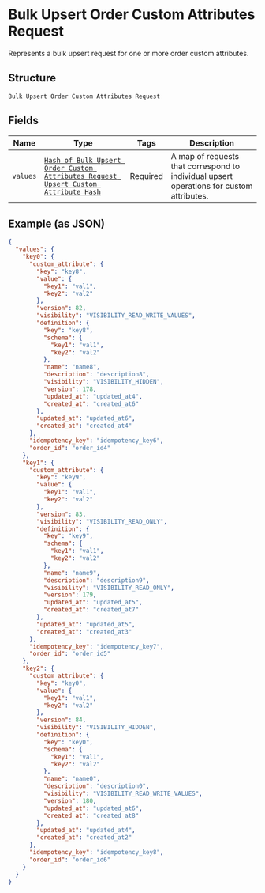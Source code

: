 
# Bulk Upsert Order Custom Attributes Request

Represents a bulk upsert request for one or more order custom attributes.

## Structure

`Bulk Upsert Order Custom Attributes Request`

## Fields

| Name | Type | Tags | Description |
|  --- | --- | --- | --- |
| `values` | [`Hash of Bulk Upsert Order Custom Attributes Request Upsert Custom Attribute Hash`](../../doc/models/bulk-upsert-order-custom-attributes-request-upsert-custom-attribute.md) | Required | A map of requests that correspond to individual upsert operations for custom attributes. |

## Example (as JSON)

```json
{
  "values": {
    "key0": {
      "custom_attribute": {
        "key": "key8",
        "value": {
          "key1": "val1",
          "key2": "val2"
        },
        "version": 82,
        "visibility": "VISIBILITY_READ_WRITE_VALUES",
        "definition": {
          "key": "key8",
          "schema": {
            "key1": "val1",
            "key2": "val2"
          },
          "name": "name8",
          "description": "description8",
          "visibility": "VISIBILITY_HIDDEN",
          "version": 178,
          "updated_at": "updated_at4",
          "created_at": "created_at6"
        },
        "updated_at": "updated_at6",
        "created_at": "created_at4"
      },
      "idempotency_key": "idempotency_key6",
      "order_id": "order_id4"
    },
    "key1": {
      "custom_attribute": {
        "key": "key9",
        "value": {
          "key1": "val1",
          "key2": "val2"
        },
        "version": 83,
        "visibility": "VISIBILITY_READ_ONLY",
        "definition": {
          "key": "key9",
          "schema": {
            "key1": "val1",
            "key2": "val2"
          },
          "name": "name9",
          "description": "description9",
          "visibility": "VISIBILITY_READ_ONLY",
          "version": 179,
          "updated_at": "updated_at5",
          "created_at": "created_at7"
        },
        "updated_at": "updated_at5",
        "created_at": "created_at3"
      },
      "idempotency_key": "idempotency_key7",
      "order_id": "order_id5"
    },
    "key2": {
      "custom_attribute": {
        "key": "key0",
        "value": {
          "key1": "val1",
          "key2": "val2"
        },
        "version": 84,
        "visibility": "VISIBILITY_HIDDEN",
        "definition": {
          "key": "key0",
          "schema": {
            "key1": "val1",
            "key2": "val2"
          },
          "name": "name0",
          "description": "description0",
          "visibility": "VISIBILITY_READ_WRITE_VALUES",
          "version": 180,
          "updated_at": "updated_at6",
          "created_at": "created_at8"
        },
        "updated_at": "updated_at4",
        "created_at": "created_at2"
      },
      "idempotency_key": "idempotency_key8",
      "order_id": "order_id6"
    }
  }
}
```

